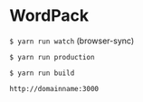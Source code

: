 # WordPack
`$ yarn run watch` (browser-sync)

`$ yarn run production`

`$ yarn run build`

`http://domainname:3000`
